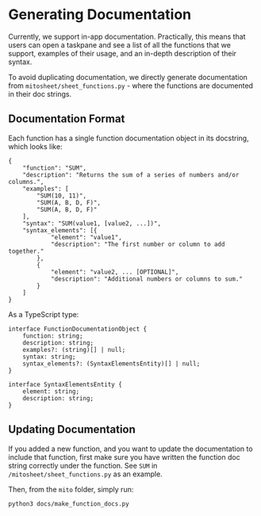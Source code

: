 # Generating Documentation

Currently, we support in-app documentation. Practically, this means that users can open a taskpane and see a list of all the functions that we support, examples of their usage, and an in-depth description of their syntax.

To avoid duplicating documentation, we directly generate documentation from `mitosheet/sheet_functions.py` - where the functions are documented in their doc strings.

## Documentation Format

Each function has a single function documentation object in its docstring, which looks like:
```
{
    "function": "SUM",
    "description": "Returns the sum of a series of numbers and/or columns.",
    "examples": [
        "SUM(10, 11)",
        "SUM(A, B, D, F)",
        "SUM(A, B, D, F)"
    ],
    "syntax": "SUM(value1, [value2, ...])",
    "syntax_elements": [{
            "element": "value1",
            "description": "The first number or column to add together."
        },
        {
            "element": "value2, ... [OPTIONAL]",
            "description": "Additional numbers or columns to sum."
        }
    ]
}
```

As a TypeScript type:
```
interface FunctionDocumentationObject {
    function: string;
    description: string;
    examples?: (string)[] | null;
    syntax: string;
    syntax_elements?: (SyntaxElementsEntity)[] | null;
}

interface SyntaxElementsEntity {
    element: string;
    description: string;
}
```

## Updating Documentation

If you added a new function, and you want to update the documentation to include that function, first make sure you have written the function doc string correctly under the function. See `SUM` in `/mitosheet/sheet_functions.py` as an example. 

Then, from the `mito` folder, simply run:
```
python3 docs/make_function_docs.py
```
